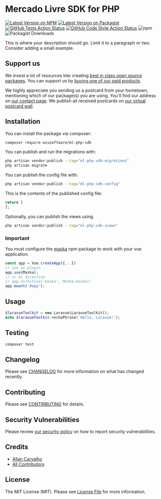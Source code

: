# Mercado Livre SDK for PHP

[![Latest Version on NPM](https://img.shields.io/npm/v/ml-php-sdk/alpha)](https://npmjs.com/package/ml-php-sdk)
[![Latest Version on Packagist](https://img.shields.io/packagist/v/wsssoftware/ml-php-sdk.svg?style=flat-square)](https://packagist.org/packages/wsssoftware/ml-php-sdk)
[![GitHub Tests Action Status](https://img.shields.io/github/workflow/status/wsssoftware/ml-php-sdk/run-tests?label=tests)](https://github.com/wsssoftware/ml-php-sdk/actions?query=workflow%3Arun-tests+branch%3Amain)
[![GitHub Code Style Action Status](https://img.shields.io/github/workflow/status/wsssoftware/ml-php-sdk/Fix%20PHP%20code%20style%20issues?label=code%20style)](https://github.com/wsssoftware/ml-php-sdk/actions?query=workflow%3A"Fix+PHP+code+style+issues"+branch%3Amain)
![npm](https://img.shields.io/npm/dt/ml-php-sdk?label=npm%20downloads)
![Packagist Downloads](https://img.shields.io/packagist/dt/wsssoftware/ml-php-sdk?label=packagist%20downloads)

This is where your description should go. Limit it to a paragraph or two. Consider adding a small example.

## Support us

We invest a lot of resources into creating [best in class open source packages](https://spatie.be/open-source). You can support us by [buying one of our paid products](https://spatie.be/open-source/support-us).

We highly appreciate you sending us a postcard from your hometown, mentioning which of our package(s) you are using. You'll find our address on [our contact page](https://spatie.be/about-us). We publish all received postcards on [our virtual postcard wall](https://spatie.be/open-source/postcards).

## Installation

You can install the package via composer:

```bash
composer require wsssoftware/ml-php-sdk
```

You can publish and run the migrations with:

```bash
php artisan vendor:publish --tag="ml-php-sdk-migrations"
php artisan migrate
```

You can publish the config file with:

```bash
php artisan vendor:publish --tag="ml-php-sdk-config"
```

This is the contents of the published config file:

```php
return [
];
```

Optionally, you can publish the views using

```bash
php artisan vendor:publish --tag="ml-php-sdk-views"
```


### Important
You must configure the [maska](https://www.npmjs.com/package/maska) npm package to work with your vue application.

```js
const app = Vue.createApp({...})
// use as plugin
app.use(Maska);
// or as directive
// app.directive('maska', Maska.maska);
app.mount('#app');
```

## Usage

```php
$laravueToolkit = new Laravue\LaravueToolkit();
echo $laravueToolkit->echoPhrase('Hello, Laravue!');
```

## Testing

```bash
composer test
```

## Changelog

Please see [CHANGELOG](CHANGELOG.md) for more information on what has changed recently.

## Contributing

Please see [CONTRIBUTING](CONTRIBUTING.md) for details.

## Security Vulnerabilities

Please review [our security policy](../../security/policy) on how to report security vulnerabilities.

## Credits

- [Allan Carvalho](https://github.com/wsssoftware)
- [All Contributors](../../contributors)

## License

The MIT License (MIT). Please see [License File](LICENSE.md) for more information.
